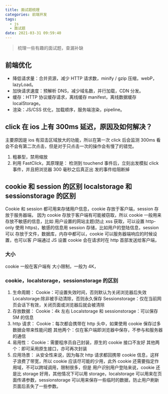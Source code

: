 ```yaml
---
title: 面试题梳理
categories: 前端开发
tags:
  - js
  - 面试题
date: 2021-03-31 09:59:40
---
```


> 梳理一些有趣的面试题，查漏补缺

## 前端优化

- 降低请求量：合并资源，减少 HTTP 请求数，minify / gzip 压缩，webP，lazyLoad。
- 加快请求速度：预解析 DNS，减少域名数，并行加载，CDN 分发。
- 缓存：HTTP 协议缓存请求，离线缓存 manifest，离线数据缓存 localStorage。
- 渲染：JS/CSS 优化，加载顺序，服务端渲染，pipeline。

## click 在 ios 上有 300ms 延迟，原因及如何解决？

主要原因是 ios 有双击区域放大的功能，所以在第一次 click 后会监测 300ms 看会不会有第二次点击，但是对于只点击一次的操作会有慢了的错觉。

1. 粗暴型，禁用缩放 <meta name="viewport" content="width=device-width, user-scalable=no">
2. 利用 FastClick，其原理是： 检测到 touchend 事件后，立刻出发模拟 click 事件，并且把浏览器 300 毫秒之后真正出 发的事件给阻断掉

## cookie 和 session 的区别 localstorage 和 sessionstorage 的区别

Cookie 和 session 都可用来存储用户信息，cookie 存放于客户端，session 存放于服务器端， 因为 cookie 存放于客户端有可能被窃取，所以 cookie 一般用来存放不敏感的信息，比如 用户设置的网站主题(防止 xss 获取，可以设置 http-only 使用 https)，敏感的信息用 session 存储，比如用户的登陆信息，session 可以 存放于文件，数据库，内存中都可以，cookie 可以服务器端响应的时候设置，也可以客 户端通过 JS 设置
cookie 会在请求时在 http 首部发送给客户端，

### 大小

cookie 一般在客户端有 大小限制，一般为 4K，

### cookie，localstorage，sessionstorage 的区别

1. 生命周期： Cookie：可设置失效时间，否则默认为关闭浏览器后失效 Localstorage:除非被手动清除，否则永久保存 Sessionstorage：仅在当前网页会话下有效，关闭页面或浏览器后就会被清除
2. 存放数据： Cookie：4k 左右 Localstorage 和 sessionstorage：可以保存 5M 的信息
3. http 请求： Cookie：每次都会携带在 http 头中，如果使用 cookie 保存过多数据会带来性能问题 其他两个：仅在客户端即浏览器中保存，不参与和服务器的通信
4. 易用性： Cookie：需要程序员自己封装，原生的 cookie 接口不友好 其他两个：即可采用原生接口，亦可再次封装
5. 应用场景： 从安全性来说，因为每次 http 请求都回携带 cookie 信息，这样子浪费了带宽，所以 cookie 应该尽可能的少用，此外 cookie 还需要指定作用域，不可以跨域调用，限制很多，但是 用户识别用户登陆来说，cookie 还是比 storage 好用，其他情况下可以用 storage，localstorage 可以用来在页面传递参数，sessionstorage 可以用来保存一些临时的数据，防止用户刷新 页面后丢失了一些参数。
